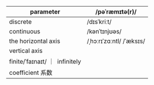 | parameter | /pəˈræmɪtə(r)/ |
| --- | --- |
| discrete  | /dɪsˈkriːt/  |
| continuous | /kənˈtɪnjʊəs/ |
| the horizontal axis |  /ˌhɔːrɪˈzɑːntl/ /ˈæksɪs/|
| vertical axis |  |
| finite/ˈfaɪnaɪt/  ｜  infinitely |  |
| coefficient 系数 |  |
